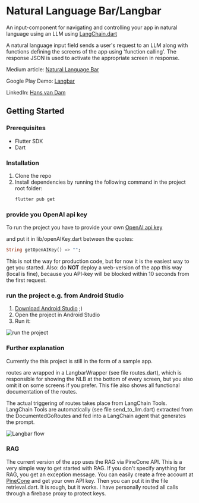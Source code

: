 # Natural Language Bar/Langbar

An input-component for navigating and controlling your app in natural language using an LLM
using [LangChain.dart](https://github.com/davidmigloz/langchain_dart)

A natural language input field sends a user's request to an LLM along with functions defining the
screens of the app using 'function calling'. The response JSON is used to activate the appropriate
screen in response.

Medium
article: [Natural Language Bar](https://medium.com/towards-data-science/synergy-of-llm-and-gui-beyond-the-chatbot-c8b0e08c6801)

Google Play Demo: [Langbar](https://play.google.com/store/apps/details?id=ai.uxx.langbar)

LinkedIn: [Hans van Dam](https://www.linkedin.com/in/hans-van-dam-71a7866/)

## Getting Started

### Prerequisites

- Flutter SDK
- Dart

### Installation

1. Clone the repo
2. Install dependencies by running the following command in the project root folder:
    ```sh
    flutter pub get
    ```

### provide you OpenAI api key

To run the project you have to provide your own [OpenAI api key](https://platform.openai.com/account/api-keys)

and put it in lib/openAIKey.dart between the quotes:

```dart
String getOpenAIKey() => "";
```

This is not the way for production code, but for now it is the easiest way to get you started.
Also: do **NOT** deploy a web-version of the app this way (local is fine), because you API-key will be blocked within 10
seconds from the first request.

### run the project e.g. from Android Studio

1. [Download Android Studio](https://developer.android.com/studio) ;)
2. Open the project in Android Studio
2. Run it:

![run the project](https://raw.githubusercontent.com/hansvdam/langbar/main/docs/img/startingSampleApp.png)


### Further explanation

Currently the this project is still in the form of a sample app.

routes are wrapped in a LangbarWrapper (see file routes.dart), which is responsible for showing the
NLB at the bottom of
every screen, but you also omit it on some screens if you prefer.
This file also shows all functional documentation of the routes.

The actual triggering of routes takes place from LangChain Tools. LangChain Tools are
automatically (see file
send_to_llm.dart)
extracted from the DocumentedGoRoutes and fed into a LangChain agent that generates the prompt.

![Langbar flow](https://raw.githubusercontent.com/hansvdam/langbar/main/docs/img/langbarflow1.png)

### RAG

The current version of the app uses the RAG via PineCone API. This is a very simple way to get
started with RAG. If you don't specify anything for RAG, you get an exception message. You can
easily create a free account at [PineCone](https://pinecone.io/) and get your own API key. Then you
can put it in the file retrieval.dart. It is rough, but it works.
I have personally routed all calls through a firebase proxy to protect keys.

```dart
